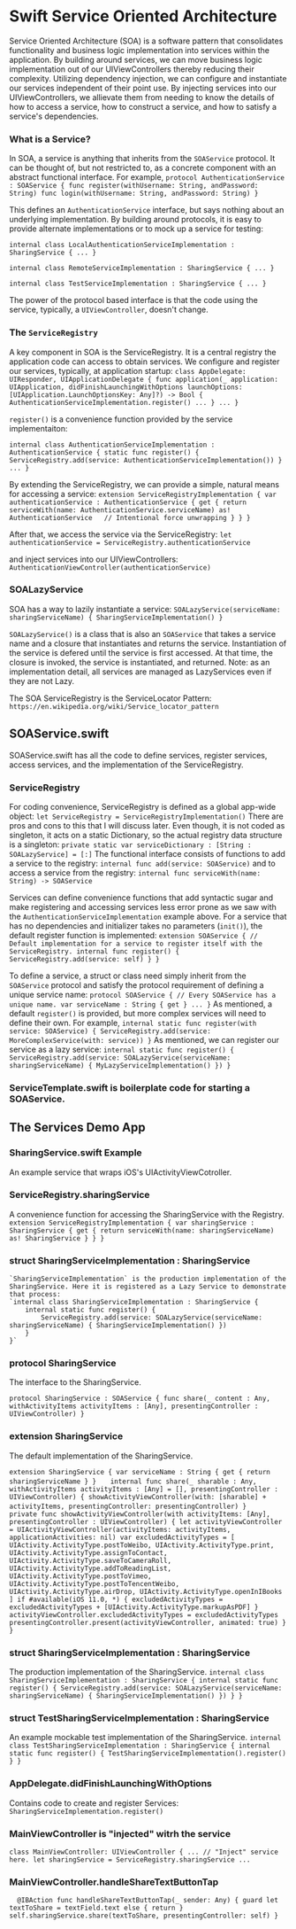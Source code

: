 # Swift Service Oriented Architecture

Service Oriented Architecture (SOA) is a software pattern that consolidates functionality and business logic implementation into services within the application. By building around services, we can move business logic implementation out of our UIViewControllers thereby reducing their complexity.
Utilizing dependency injection, we can configure and instantiate our services independent of their point use. By injecting services into our UIViewControllers, we allievate them from needing to know the details of how to access a service, how to construct a service, and how to satisfy a service's dependencies.

### What is a Service?
In SOA, a service is anything that inherits from the `SOAService` protocol. It can be thought of, but not restricted to, as a concrete component with an abstract functional interface. For example,
`protocol AuthenticationService : SOAService {
	func register(withUsername: String, andPassword: String)
	func login(withUsername: String, andPassword: String)
}`

This defines an `AuthenticationService` interface, but says nothing about an underlying implementation.  By building around protocols, it is easy to provide alternate implementations or to mock up a service for testing:

`internal class LocalAuthenticationServiceImplementation : SharingService { ... }`

`internal class RemoteServiceImplementation : SharingService { ... }`

`internal class TestServiceImplementation : SharingService { ... }`
 
 The power of the protocol based interface is that the code using the service, typically, a `UIViewController`, doesn't change.

### The `ServiceRegistry`
A key component in SOA is the ServiceRegistry. It is a central registry the application code can access to obtain services.  We configure and register our services, typically, at application startup: 
`class AppDelegate: UIResponder, UIApplicationDelegate {
	func application(_ application: UIApplication, didFinishLaunchingWithOptions launchOptions: [UIApplication.LaunchOptionsKey: Any]?) -> Bool {
		AuthenticationServiceImplementation.register()
		...
	}
	...
}`

`register()` is a convenience function provided by the service implementaiton:

`internal class AuthenticationServiceImplementation : AuthenticationService {
	static func register() {
		ServiceRegistry.add(service: AuthenticationServiceImplementation())
	}
	...
}`

By extending the ServiceRegistry, we can provide a simple, natural means for accessing a service:
`extension ServiceRegistryImplementation {
	var authenticationService : AuthenticationService {
		get {
			return serviceWith(name: AuthenticationService.serviceName) as! AuthenticationService	// Intentional force unwrapping
		}
	}
}`

After that, we access the service via the ServiceRegistry:
`let authenticationService = ServiceRegistry.authenticationService`

and inject services into our UIViewControllers:
`AuthenticationViewController(authenticationService)`

### SOALazyService
SOA has a way to lazily instantiate a service:
	`SOALazyService(serviceName: sharingServiceName) { SharingServiceImplementation() }`

`SOALazyService()` is a class that is also an `SOAService` that takes a service name and a closure that instantiates and returns the service. Instantiation of the service is defered until the service is first accessed. At that time, the closure is invoked, the service is instantiated, and returned.  Note: as an implementation detail, all services are managed as LazyServices even if they are not Lazy.

The SOA ServiceRegistry is the ServiceLocator Pattern: ``https://en.wikipedia.org/wiki/Service_locator_pattern``

## SOAService.swift
SOAService.swift has all the code to define services, register services, access services, and the implementation of the ServiceRegistry.

### ServiceRegistry
For coding convenience, ServiceRegistry is defined as a global app-wide object:
	`let ServiceRegistry = ServiceRegistryImplementation()`
There are pros and cons to this that I will discuss later. Even though, it is not coded as singleton, it acts on a static Dictionary, so the actual registry data structure is a singleton:
	`private static var serviceDictionary : [String : SOALazyService] = [:]`
The functional interface consists of functions to add a service to the registry:
	`internal func add(service: SOAService)`
and to access a service from the registry:
	`internal func serviceWith(name: String) -> SOAService`

Services can define convenience functions that add syntactic sugar and make registering and accessing services less error prone as we saw with the `AuthenticationServiceImplementation` example above.  For a service that has no dependencies and initializer takes no parameters (`init()`), the default register function is implemented:
	`extension SOAService {
		// Default implementation for a service to register itself with the ServiceRegistry.
		internal func register() {
			ServiceRegistry.add(service: self)
		}
	}`

To define a service, a struct or class need simply inherit from the `SOAService` protocol and satisfy the protocol requirement of defining a unique service name:
	`protocol SOAService {
		// Every SOAService has a unique name.
		var serviceName : String { get }
		...
	}`
As mentioned, a default `register()` is provided, but more complex services will need to define their own. For example,
	`internal static func register(with service: SOAService) {
		ServiceRegistry.add(service: MoreComplexService(with: service))
	}`
As mentioned, we can register our service as a lazy service:
	`internal static func register() {
		ServiceRegistry.add(service: SOALazyService(serviceName: sharingServiceName) { MyLazyServiceImplementation() })
	}`

### ServiceTemplate.swift is boilerplate code for starting a SOAService.

## The Services Demo App

### SharingService.swift Example
An example service that wraps iOS's UIActivityViewCotroller.

### ServiceRegistry.sharingService
A convenience function for accessing the SharingService with the Registry.
	`extension ServiceRegistryImplementation {
		var sharingService : SharingService {
			get {
				return serviceWith(name: sharingServiceName) as! SharingService
			}
		}
	}`

### struct SharingServiceImplementation : SharingService
	`SharingServiceImplementation` is the production implementation of the SharingService. Here it is registered as a Lazy Service to demonstrate that process:
	`internal class SharingServiceImplementation : SharingService {
		internal static func register() {
			ServiceRegistry.add(service: SOALazyService(serviceName: sharingServiceName) { SharingServiceImplementation() })
		}
	}`

### protocol SharingService
The interface to the SharingService.

`protocol SharingService : SOAService {
	func share(_ content : Any, withActivityItems activityItems : [Any], presentingController : UIViewController)
}`

### extension SharingService
The default implementation of the SharingService.

`extension SharingService {
	var serviceName : String { get { return sharingServiceName } }
`
`	internal func share(_ sharable : Any, withActivityItems activityItems : [Any] = [], presentingController : UIViewController) {
		showActivityViewController(with: [sharable] + activityItems, presentingController: presentingController)
	}
`
`	private func showActivityViewController(with activityItems: [Any], presentingController : UIViewController) {
		let activityViewController = UIActivityViewController(activityItems: activityItems, applicationActivities: nil)
		var excludedActivityTypes = [
			UIActivity.ActivityType.postToWeibo,
			UIActivity.ActivityType.print,
			UIActivity.ActivityType.assignToContact,
			UIActivity.ActivityType.saveToCameraRoll,
			UIActivity.ActivityType.addToReadingList,
			UIActivity.ActivityType.postToVimeo,
			UIActivity.ActivityType.postToTencentWeibo,
			UIActivity.ActivityType.airDrop,
			UIActivity.ActivityType.openInIBooks
		]
		if #available(iOS 11.0, *) {
			excludedActivityTypes = excludedActivityTypes + [UIActivity.ActivityType.markupAsPDF]
		}
		activityViewController.excludedActivityTypes = excludedActivityTypes
		presentingController.present(activityViewController, animated: true)
    }
}`

### struct SharingServiceImplementation : SharingService
The production implementation of the SharingService.
`internal class SharingServiceImplementation : SharingService {
	internal static func register() {
		ServiceRegistry.add(service: SOALazyService(serviceName: sharingServiceName) { SharingServiceImplementation() })
	}
}
`

### struct TestSharingServiceImplementation : SharingService
An example mockable test implementation of the SharingService.
`internal class TestSharingServiceImplementation : SharingService {
	internal static func register() {
		TestSharingServiceImplementation().register()
	}
}`

### AppDelegate.didFinishLaunchingWithOptions
Contains code to create and register Services:
`	SharingServiceImplementation.register()
`

### MainViewController is "injected" witrh the service
`class MainViewController: UIViewController {
	...
	// "Inject" service here.
	let sharingService = ServiceRegistry.sharingService
	...
`

### MainViewController.handleShareTextButtonTap
`	@IBAction func handleShareTextButtonTap(_ sender: Any) {
		guard let textToShare = textField.text else {
			return
		}
		self.sharingService.share(textToShare, presentingController: self)
	}
`
